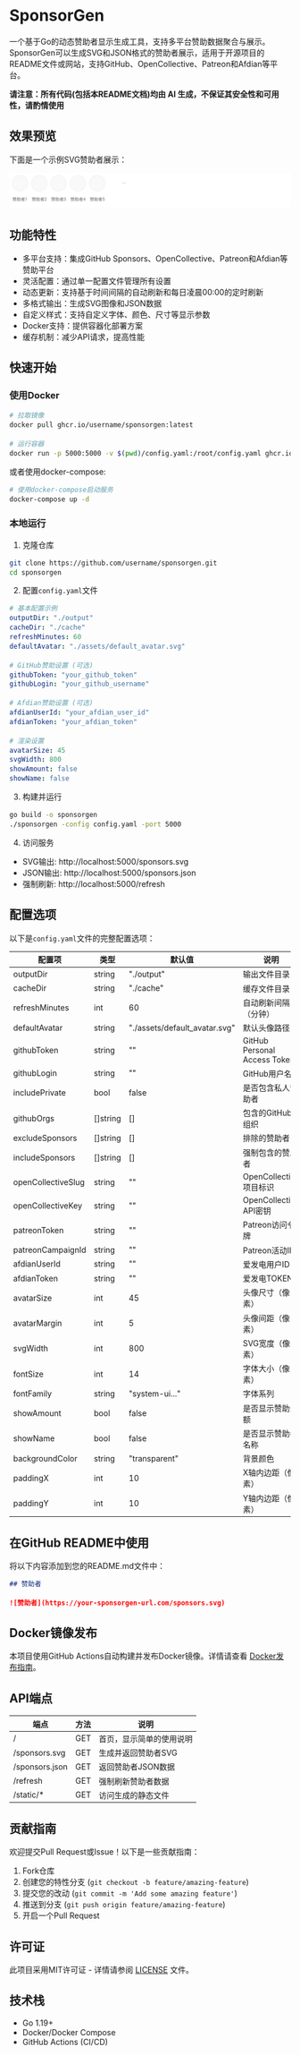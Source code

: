 # SponsorGen

一个基于Go的动态赞助者显示生成工具，支持多平台赞助数据聚合与展示。SponsorGen可以生成SVG和JSON格式的赞助者展示，适用于开源项目的README文件或网站，支持GitHub、OpenCollective、Patreon和Afdian等平台。

**请注意：所有代码(包括本README文档)均由 AI 生成，不保证其安全性和可用性，请酌情使用**

## 效果预览

下面是一个示例SVG赞助者展示：

![赞助者展示示例](.github/images/example.svg)

## 功能特性

- 多平台支持：集成GitHub Sponsors、OpenCollective、Patreon和Afdian等赞助平台
- 灵活配置：通过单一配置文件管理所有设置
- 动态更新：支持基于时间间隔的自动刷新和每日凌晨00:00的定时刷新
- 多格式输出：生成SVG图像和JSON数据
- 自定义样式：支持自定义字体、颜色、尺寸等显示参数
- Docker支持：提供容器化部署方案
- 缓存机制：减少API请求，提高性能

## 快速开始

### 使用Docker

```bash
# 拉取镜像
docker pull ghcr.io/username/sponsorgen:latest

# 运行容器
docker run -p 5000:5000 -v $(pwd)/config.yaml:/root/config.yaml ghcr.io/username/sponsorgen:latest
```

或者使用docker-compose:

```bash
# 使用docker-compose启动服务
docker-compose up -d
```

### 本地运行

1. 克隆仓库

```bash
git clone https://github.com/username/sponsorgen.git
cd sponsorgen
```

2. 配置`config.yaml`文件

```yaml
# 基本配置示例
outputDir: "./output"
cacheDir: "./cache"
refreshMinutes: 60
defaultAvatar: "./assets/default_avatar.svg"

# GitHub赞助设置 (可选)
githubToken: "your_github_token"
githubLogin: "your_github_username"

# Afdian赞助设置 (可选)
afdianUserId: "your_afdian_user_id"
afdianToken: "your_afdian_token"

# 渲染设置
avatarSize: 45
svgWidth: 800
showAmount: false
showName: false
```

3. 构建并运行

```bash
go build -o sponsorgen
./sponsorgen -config config.yaml -port 5000
```

4. 访问服务

- SVG输出: http://localhost:5000/sponsors.svg
- JSON输出: http://localhost:5000/sponsors.json
- 强制刷新: http://localhost:5000/refresh

## 配置选项

以下是`config.yaml`文件的完整配置选项：

| 配置项 | 类型 | 默认值 | 说明 |
|--------|------|--------|------|
| outputDir | string | "./output" | 输出文件目录 |
| cacheDir | string | "./cache" | 缓存文件目录 |
| refreshMinutes | int | 60 | 自动刷新间隔（分钟） |
| defaultAvatar | string | "./assets/default_avatar.svg" | 默认头像路径 |
| githubToken | string | "" | GitHub Personal Access Token |
| githubLogin | string | "" | GitHub用户名 |
| includePrivate | bool | false | 是否包含私人赞助者 |
| githubOrgs | []string | [] | 包含的GitHub组织 |
| excludeSponsors | []string | [] | 排除的赞助者 |
| includeSponsors | []string | [] | 强制包含的赞助者 |
| openCollectiveSlug | string | "" | OpenCollective项目标识 |
| openCollectiveKey | string | "" | OpenCollective API密钥 |
| patreonToken | string | "" | Patreon访问令牌 |
| patreonCampaignId | string | "" | Patreon活动ID |
| afdianUserId | string | "" | 爱发电用户ID |
| afdianToken | string | "" | 爱发电TOKEN |
| avatarSize | int | 45 | 头像尺寸（像素） |
| avatarMargin | int | 5 | 头像间距（像素） |
| svgWidth | int | 800 | SVG宽度（像素） |
| fontSize | int | 14 | 字体大小（像素） |
| fontFamily | string | "system-ui..." | 字体系列 |
| showAmount | bool | false | 是否显示赞助金额 |
| showName | bool | false | 是否显示赞助者名称 |
| backgroundColor | string | "transparent" | 背景颜色 |
| paddingX | int | 10 | X轴内边距（像素） |
| paddingY | int | 10 | Y轴内边距（像素） |

## 在GitHub README中使用

将以下内容添加到您的README.md文件中：

```markdown
## 赞助者

![赞助者](https://your-sponsorgen-url.com/sponsors.svg)
```

## Docker镜像发布

本项目使用GitHub Actions自动构建并发布Docker镜像。详情请查看 [Docker发布指南](.github/docker-publish-guide.md)。

## API端点

| 端点 | 方法 | 说明 |
|------|------|------|
| / | GET | 首页，显示简单的使用说明 |
| /sponsors.svg | GET | 生成并返回赞助者SVG |
| /sponsors.json | GET | 返回赞助者JSON数据 |
| /refresh | GET | 强制刷新赞助者数据 |
| /static/* | GET | 访问生成的静态文件 |

## 贡献指南

欢迎提交Pull Request或Issue！以下是一些贡献指南：

1. Fork仓库
2. 创建您的特性分支 (`git checkout -b feature/amazing-feature`)
3. 提交您的改动 (`git commit -m 'Add some amazing feature'`)
4. 推送到分支 (`git push origin feature/amazing-feature`)
5. 开启一个Pull Request

## 许可证

此项目采用MIT许可证 - 详情请参阅 [LICENSE](LICENSE) 文件。

## 技术栈

- Go 1.19+
- Docker/Docker Compose
- GitHub Actions (CI/CD)